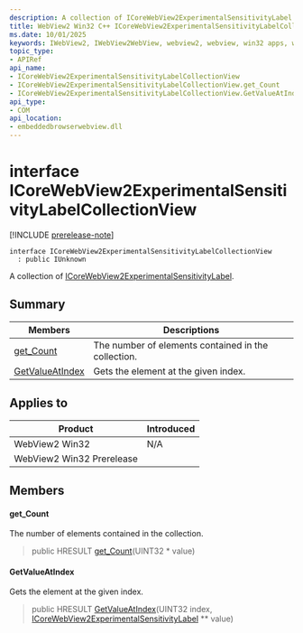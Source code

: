```yaml
---
description: A collection of ICoreWebView2ExperimentalSensitivityLabel.
title: WebView2 Win32 C++ ICoreWebView2ExperimentalSensitivityLabelCollectionView
ms.date: 10/01/2025
keywords: IWebView2, IWebView2WebView, webview2, webview, win32 apps, win32, edge, ICoreWebView2, ICoreWebView2Controller, browser control, edge html, ICoreWebView2ExperimentalSensitivityLabelCollectionView
topic_type: 
- APIRef
api_name:
- ICoreWebView2ExperimentalSensitivityLabelCollectionView
- ICoreWebView2ExperimentalSensitivityLabelCollectionView.get_Count
- ICoreWebView2ExperimentalSensitivityLabelCollectionView.GetValueAtIndex
api_type:
- COM
api_location:
- embeddedbrowserwebview.dll
---
```


# interface ICoreWebView2ExperimentalSensitivityLabelCollectionView

[!INCLUDE [prerelease-note](../includes/prerelease-note.md)]

```
interface ICoreWebView2ExperimentalSensitivityLabelCollectionView
  : public IUnknown
```

A collection of [ICoreWebView2ExperimentalSensitivityLabel](icorewebview2experimentalsensitivitylabel.md#icorewebview2experimentalsensitivitylabel).

## Summary

 Members                        | Descriptions
--------------------------------|---------------------------------------------
[get_Count](#get_count) | The number of elements contained in the collection.
[GetValueAtIndex](#getvalueatindex) | Gets the element at the given index.

## Applies to

Product                         | Introduced
--------------------------------|---------------------------------------------
WebView2 Win32            |    N/A
WebView2 Win32 Prerelease |    

## Members

#### get_Count

The number of elements contained in the collection.

> public HRESULT [get_Count](#get_count)(UINT32 * value)

#### GetValueAtIndex

Gets the element at the given index.

> public HRESULT [GetValueAtIndex](#getvalueatindex)(UINT32 index, [ICoreWebView2ExperimentalSensitivityLabel](icorewebview2experimentalsensitivitylabel.md#icorewebview2experimentalsensitivitylabel) ** value)

